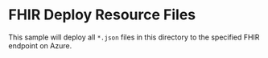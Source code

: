 # FHIR Deploy Resource Files

This sample will deploy all `*.json` files in this directory to the specified FHIR endpoint on Azure. 